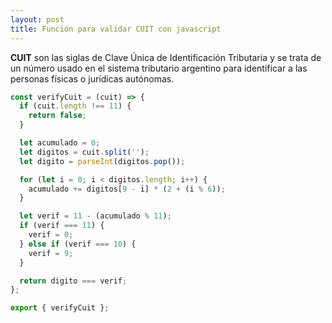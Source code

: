 ```yaml
---
layout: post
title: Función para validar CUIT con javascript
---
```


**CUIT** son las siglas de Clave Única de Identificación Tributaria y se trata de un número usado en el sistema tributario argentino para identificar a las personas físicas o jurídicas autónomas.

```javascript
const verifyCuit = (cuit) => {
  if (cuit.length !== 11) {
    return false;
  }

  let acumulado = 0;
  let digitos = cuit.split('');
  let digito = parseInt(digitos.pop());

  for (let i = 0; i < digitos.length; i++) {
    acumulado += digitos[9 - i] * (2 + (i % 6));
  }

  let verif = 11 - (acumulado % 11);
  if (verif === 11) {
    verif = 0;
  } else if (verif === 10) {
    verif = 9;
  }

  return digito === verif;
};

export { verifyCuit };
```

